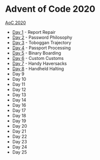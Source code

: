 # Advent of Code 2020

[AoC 2020](https://adventofcode.com/2020/)

- [Day 1](src/bin/y20d01.rs) - Report Repair
- [Day 2](src/bin/y20d02.rs) - Password Philosophy
- [Day 3](src/bin/y20d03.rs) - Toboggan Trajectory
- [Day 4](src/bin/y20d04.rs) - Passport Processing
- [Day 5](src/bin/y20d05.rs) - Binary Boarding
- [Day 6](src/bin/y20d06.rs) - Custom Customs
- [Day 7](src/bin/y20d07.rs) - Handy Haversacks
- [Day 8](src/bin/y20d08.rs) - Handheld Halting
- Day 9
- Day 10
- Day 11
- Day 12
- Day 13
- Day 14
- Day 16
- Day 17
- Day 18
- Day 19
- Day 20
- Day 21
- Day 22
- Day 23
- Day 24
- Day 25